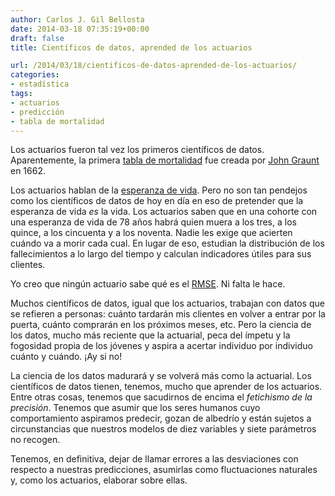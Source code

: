```yaml
---
author: Carlos J. Gil Bellosta
date: 2014-03-18 07:35:19+00:00
draft: false
title: Científicos de datos, aprended de los actuarios

url: /2014/03/18/cientificos-de-datos-aprended-de-los-actuarios/
categories:
- estadística
tags:
- actuarios
- predicción
- tabla de mortalidad
---
```


Los actuarios fueron tal vez los primeros científicos de datos. Aparentemente, la primera [tabla de mortalidad](https://es.wikipedia.org/wiki/Tablas_de_mortalidad) fue creada por [John Graunt](https://es.wikipedia.org/wiki/John_Graunt) en 1662.

Los actuarios hablan de la [esperanza de vida](https://es.wikipedia.org/wiki/Esperanza_de_vida). Pero no son tan pendejos como los científicos de datos de hoy en día en eso de pretender que la esperanza de vida _es_ la vida. Los actuarios saben que en una cohorte con una esperanza de vida de 78 años habrá quien muera a los tres, a los quince, a los cincuenta y a los noventa. Nadie les exige que acierten cuándo va a morir cada cual. En lugar de eso, estudian la distribución de los fallecimientos a lo largo del tiempo y calculan indicadores útiles para sus clientes.

Yo creo que ningún actuario sabe qué es el [RMSE](http://en.wikipedia.org/wiki/Root-mean-square_deviation). Ni falta le hace.

Muchos científicos de datos, igual que los actuarios, trabajan con datos que se refieren a personas: cuánto tardarán mis clientes en volver a entrar por la puerta, cuánto comprarán en los próximos meses, etc. Pero la ciencia de los datos, mucho más reciente que la actuarial, peca del ímpetu y la fogosidad propia de los jóvenes y aspira a acertar individuo por individuo cuánto y cuándo. ¡Ay si no!

La ciencia de los datos madurará y se volverá más como la actuarial. Los científicos de datos tienen, tenemos, mucho que aprender de los actuarios. Entre otras cosas, tenemos que sacudirnos de encima el _fetichismo de la precisión_. Tenemos que asumir que los seres humanos cuyo comportamiento aspiramos predecir, gozan de albedrío y están sujetos a circunstancias que nuestros modelos de diez variables y siete parámetros no recogen.

Tenemos, en definitiva, dejar de llamar errores a las desviaciones con respecto a nuestras predicciones, asumirlas como fluctuaciones naturales y, como los actuarios, elaborar sobre ellas.
